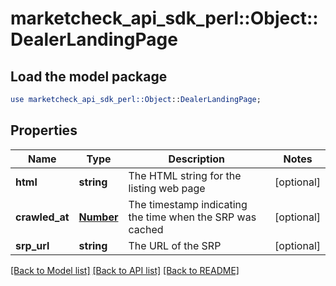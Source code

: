 # marketcheck_api_sdk_perl::Object::DealerLandingPage

## Load the model package
```perl
use marketcheck_api_sdk_perl::Object::DealerLandingPage;
```

## Properties
Name | Type | Description | Notes
------------ | ------------- | ------------- | -------------
**html** | **string** | The HTML string for the listing web page | [optional] 
**crawled_at** | [**Number**](Number.md) | The timestamp indicating the time when the SRP was cached | [optional] 
**srp_url** | **string** | The URL of the SRP | [optional] 

[[Back to Model list]](../README.md#documentation-for-models) [[Back to API list]](../README.md#documentation-for-api-endpoints) [[Back to README]](../README.md)


